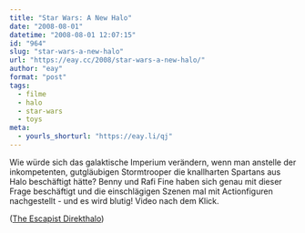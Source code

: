 ```yaml
---
title: "Star Wars: A New Halo"
date: "2008-08-01"
datetime: "2008-08-01 12:07:15"
id: "964"
slug: "star-wars-a-new-halo"
url: "https://eay.cc/2008/star-wars-a-new-halo/"
author: "eay"
format: "post"
tags:
  - filme
  - halo
  - star-wars
  - toys
meta:
  - yourls_shorturl: "https://eay.li/qj"
---
```


Wie würde sich das galaktische Imperium verändern, wenn man anstelle der inkompetenten, gutgläubigen Stormtrooper die knallharten Spartans aus Halo beschäftigt hätte? Benny und Rafi Fine haben sich genau mit dieser Frage beschäftigt und die einschlägigen Szenen mal mit Actionfiguren nachgestellt - und es wird blutig! Video nach dem Klick.

 ([The Escapist Direkthalo](http://www.escapistmagazine.com/videos/view/kung-fu-grip/162-Star-Wars-A-New-Halo))
